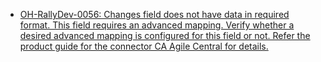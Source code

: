 * [OH-RallyDev-0056: Changes field does not have data in required format. This field requires an advanced mapping. Verify whether a desired advanced mapping is configured for this field or not. Refer the product guide for the connector CA Agile Central for details.](rally/oh-rallydev-0056.md)




